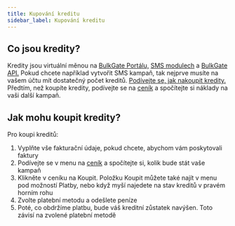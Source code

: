 ```yaml
---
title: Kupování kreditu 
sidebar_label: Kupování kreditu 
---
```


## Co jsou kredity?
Kredity jsou virtuální měnou na [BulkGate Portálu,](https://www.bulkgate.com/cs/sms-portal-cs/) [SMS modulech](https://www.bulkgate.com/cs/sms-modul/) a [BulkGate API.](https://www.bulkgate.com/cs/vyvojari/sms-api/) Pokud chcete například vytvořit SMS kampaň, tak nejprve musíte na vašem účtu mít dostatečný počet kreditů. [Podívejte se, jak nakoupit kredity.](#jak-mohu-koupit-kredity) Předtím, než koupíte kredity, podívejte se na [ceník](using-price-list.md#jak-mohu-používat-ceník) a spočítejte si náklady na vaši další kampaň.


## Jak mohu koupit kredity?
Pro koupi kreditů:
1.	Vyplňte vše fakturační údaje, pokud chcete, abychom vám poskytovali faktury
2.	Podívejte se v menu na [ceník](using-price-list.md#jak-mohu-používat-ceník) a spočítejte si, kolik bude stát vaše kampaň
3.	Klikněte v ceníku na Koupit. Položku Koupit můžete také najít v menu pod možností Platby, nebo když myší najedete na stav kreditů v pravém horním rohu
4.	Zvolte platební metodu a odešlete peníze
5.	Poté, co obdržíme platbu, bude váš kreditní zůstatek navýšen. Toto závisí na zvolené platební metodě

